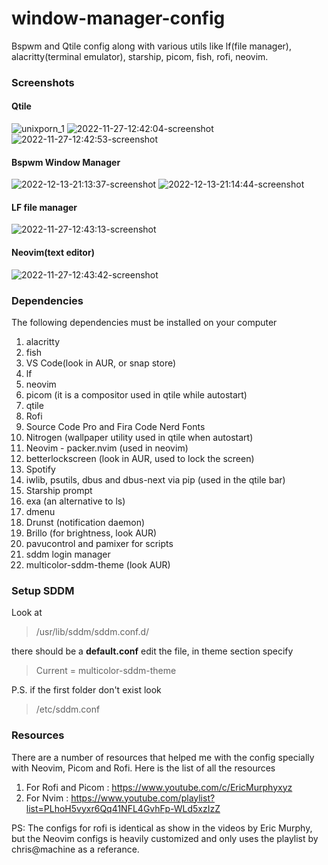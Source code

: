 # window-manager-config
Bspwm and Qtile config along with various utils like lf(file manager), alacritty(terminal emulator), starship, picom, fish, rofi, neovim.

### Screenshots

#### Qtile
![unixporn_1](https://user-images.githubusercontent.com/99042379/212806313-ced664bb-bfd8-4920-8864-6dc73361f0f9.png)
![2022-11-27-12:42:04-screenshot](https://user-images.githubusercontent.com/99042379/204123763-f96fd977-bd79-407e-b6c5-56d75d0fb0c1.png)
![2022-11-27-12:42:53-screenshot](https://user-images.githubusercontent.com/99042379/204123770-fc6a0bc7-bb50-46c7-b021-86f92f612124.png)

#### Bspwm Window Manager
![2022-12-13-21:13:37-screenshot](https://user-images.githubusercontent.com/99042379/208378056-10cc7a06-cccc-4b2c-b247-47f5548f9c9c.png)
![2022-12-13-21:14:44-screenshot](https://user-images.githubusercontent.com/99042379/208378070-197abd98-1bc8-4e7c-9e03-2a33b62b6022.png)

#### LF file manager
![2022-11-27-12:43:13-screenshot](https://user-images.githubusercontent.com/99042379/204123773-ed06c706-bfb7-4fd3-850f-eee3fbbfbb62.png)

#### Neovim(text editor)
![2022-11-27-12:43:42-screenshot](https://user-images.githubusercontent.com/99042379/204123780-effde93b-9cda-43fa-860f-90e250879bf2.png)



### Dependencies
The following dependencies must be installed on your computer
1. alacritty
2. fish
3. VS Code(look in AUR, or snap store) 
4. lf
5. neovim
6. picom (it is a compositor used in qtile while autostart)
7. qtile
8. Rofi
9. Source Code Pro and Fira Code Nerd Fonts
10. Nitrogen (wallpaper utility used in qtile when autostart)
11. Neovim - packer.nvim (used in neovim)
12. betterlockscreen (look in AUR, used to lock the screen)
13. Spotify 
14. iwlib, psutils, dbus and dbus-next via pip (used in the qtile bar)
15. Starship prompt
16. exa (an alternative to ls)
17. dmenu
18. Drunst (notification daemon)
19. Brillo (for brightness, look AUR)
20. pavucontrol and pamixer for scripts
21. sddm login manager
22. multicolor-sddm-theme (look AUR)

### Setup SDDM
Look at
> /usr/lib/sddm/sddm.conf.d/

there should be a **default.conf** edit the file, in theme section specify

> Current = multicolor-sddm-theme

P.S. if the first folder don't exist look 

> /etc/sddm.conf

### Resources
There are a number of resources that helped me with the config specially with Neovim, Picom and Rofi. Here is the list of all the resources 
1. For Rofi and Picom : https://www.youtube.com/c/EricMurphyxyz
2. For Nvim : https://www.youtube.com/playlist?list=PLhoH5vyxr6Qq41NFL4GvhFp-WLd5xzIzZ

PS: The configs for rofi is identical as show in the videos by Eric Murphy, but the Neovim configs is heavily customized and only uses the playlist by chris@machine as a referance.
